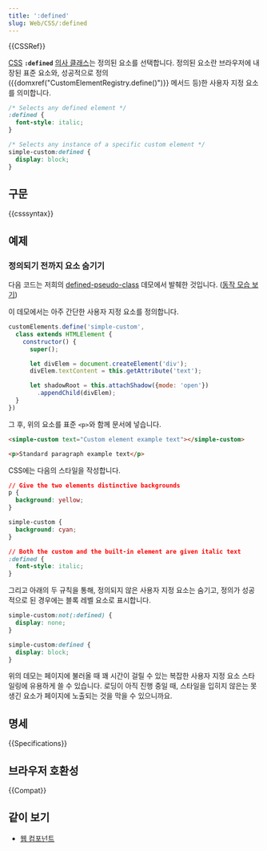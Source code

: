 ```yaml
---
title: ':defined'
slug: Web/CSS/:defined
---
```

{{CSSRef}}

[CSS](/ko/docs/Web/CSS) **`:defined`** [의사 클래스](/ko/docs/Web/CSS/Pseudo-classes)는 정의된 요소를 선택합니다. 정의된 요소란 브라우저에 내장된 표준 요소와, 성공적으로 정의({{domxref("CustomElementRegistry.define()")}} 메서드 등)한 사용자 지정 요소를 의미합니다.

```css
/* Selects any defined element */
:defined {
  font-style: italic;
}

/* Selects any instance of a specific custom element */
simple-custom:defined {
  display: block;
}
```

## 구문

{{csssyntax}}

## 예제

### 정의되기 전까지 요소 숨기기

다음 코드는 저희의 [defined-pseudo-class](https://github.com/mdn/web-components-examples/tree/master/defined-pseudo-class) 데모에서 발췌한 것입니다. ([동작 모습 보기](https://mdn.github.io/web-components-examples/defined-pseudo-class/))

이 데모에서는 아주 간단한 사용자 지정 요소를 정의합니다.

```js
customElements.define('simple-custom',
  class extends HTMLElement {
    constructor() {
      super();

      let divElem = document.createElement('div');
      divElem.textContent = this.getAttribute('text');

      let shadowRoot = this.attachShadow({mode: 'open'})
        .appendChild(divElem);
  }
})
```

그 후, 위의 요소를 표준 `<p>`와 함께 문서에 넣습니다.

```html
<simple-custom text="Custom element example text"></simple-custom>

<p>Standard paragraph example text</p>
```

CSS에는 다음의 스타일을 작성합니다.

```css
// Give the two elements distinctive backgrounds
p {
  background: yellow;
}

simple-custom {
  background: cyan;
}

// Both the custom and the built-in element are given italic text
:defined {
  font-style: italic;
}
```

그리고 아래의 두 규칙을 통해, 정의되지 않은 사용자 지정 요소는 숨기고, 정의가 성공적으로 된 경우에는 블록 레벨 요소로 표시합니다.

```css
simple-custom:not(:defined) {
  display: none;
}

simple-custom:defined {
  display: block;
}
```

위의 데모는 페이지에 불러올 때 꽤 시간이 걸릴 수 있는 복잡한 사용자 지정 요소 스타일링에 유용하게 쓸 수 있습니다. 로딩이 아직 진행 중일 때, 스타일을 입히지 않은는 못생긴 요소가 페이지에 노출되는 것을 막을 수 있으니까요.

## 명세

{{Specifications}}

## 브라우저 호환성

{{Compat}}

## 같이 보기

- [웹 컴포넌트](/ko/docs/Web/Web_Components)
